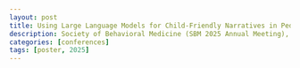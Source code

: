 ```yaml
---
layout: post
title: Using Large Language Models for Child-Friendly Narratives in Pediatric IBD Education
description: Society of Behavioral Medicine (SBM 2025 Annual Meeting), San Francisco, CA — Poster
categories: [conferences]
tags: [poster, 2025]
---
```

